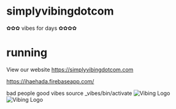 # simplyvibingdotcom
✿✿✿ vibes for days ✿✿✿✿

# running
View our website
https://simplyvibingdotcom.com

https://ihaehada.firebaseapp.com/

bad people good vibes
source _vibes/bin/activate
![Vibing Logo]()
![Vibing Logo](https://pbs.twimg.com/profile_images/1399088609777516546/ZZsa_y5i_400x400.jpg)
